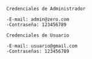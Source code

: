 
    Credenciales de Administrador

    -E-mail: admin@zero.com
    -Contraseña: 123456789

    Credenciales de Usuario

    -E-mail: usuario@gmail.com
    -Contraseñas: 123456789